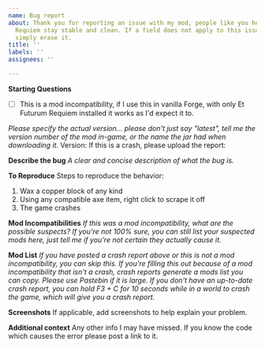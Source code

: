 ```yaml
---
name: Bug report
about: Thank you for reporting an issue with my mod, people like you help Et Futurum
  Requiem stay stable and clean. If a field does not apply to this issue, you can
  simply erase it.
title: ''
labels: ''
assignees: ''

---
```


**Starting Questions**
- [ ] This is a mod incompatibility, if I use this in vanilla Forge, with only Et Futurum Requiem installed it works as I'd expect it to.

_Please specify the actual version... please don't just say "latest", tell me the version number of the mod in-game, or the name the jar had when downloading it._
Version:
If this is a crash, please upload the report:


**Describe the bug**
_A clear and concise description of what the bug is._

**To Reproduce**
Steps to reproduce the behavior:
1. Wax a copper block of any kind
2. Using any compatible axe item, right click to scrape it off
3. The game crashes

**Mod Incompatibilities**
_If this was a mod incompatibility, what are the possible suspects? If you're not 100% sure, you can still list your suspected mods here, just tell me if you're not certain they actually cause it._

**Mod List**
_If you have posted a crash report above or this is not a mod incompatibility, you can skip this. If you're filling this out because of a mod incompatibility that isn't a crash, crash reports generate a mods list you can copy. Please use Pastebin if it is large. If you don't have an up-to-date crash report, you can hold F3 + C for 10 seconds while in a world to crash the game, which will give you a crash report._

**Screenshots**
If applicable, add screenshots to help explain your problem.

**Additional context**
Any other info I may have missed. If you know the code which causes the error please post a link to it.
